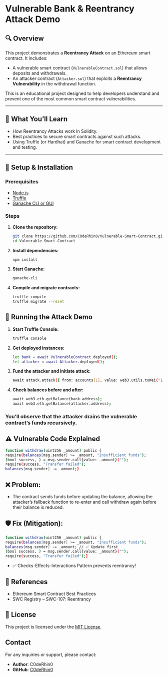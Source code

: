 # Vulnerable Bank & Reentrancy Attack Demo

## 🔍 Overview

This project demonstrates a **Reentrancy Attack** on an Ethereum smart contract. It includes:

- A vulnerable smart contract (`VulnerableContract.sol`) that allows deposits and withdrawals.
- An attacker contract (`Attacker.sol`) that exploits a **Reentrancy Vulnerability** in the withdrawal function.

This is an educational project designed to help developers understand and prevent one of the most common smart contract vulnerabilities.

---

## 🧠 What You’ll Learn

- How Reentrancy Attacks work in Solidity.
- Best practices to secure smart contracts against such attacks.
- Using Truffle (or Hardhat) and Ganache for smart contract development and testing.

---

## 🔧 Setup & Installation

### Prerequisites

- [Node.js](https://nodejs.org/)
- [Truffle](https://trufflesuite.com/)
- [Ganache CLI or GUI](https://trufflesuite.com/ganache/)

### Steps

1. **Clone the repository:**
   ```bash
   git clone https://github.com/C0deRhin0/Vulnerable-Smart-Contract.git
   cd Vulnerable-Smart-Contract
   ```
   
2. **Install dependencies:**
   ```bash
   npm install
   ```
   
3. **Start Ganache:**
   ```bash
   ganache-cli
   ```
   
4. **Compile and migrate contracts:**
   ```bash
   truffle compile
   truffle migrate --reset
   ```
   
## 🚀 Running the Attack Demo
1. **Start Truffle Console:**
   ```bash
   truffle console
   ```
   
2. **Get deployed instances:**
   ```bash
   let bank = await VulnerableContract.deployed();
   let attacker = await Attacker.deployed();
   ```
   
3. **Fund the attacker and initiate attack:**
   ```bash
   await attack.attack({ from: accounts[1], value: web3.utils.toWei("1", "ether") });
   ```
   
4. **Check balances before and after:**
   ```bash
   await web3.eth.getBalance(bank.address);
   await web3.eth.getBalance(attacker.address);
   ```
### You’ll observe that the attacker drains the vulnerable contract’s funds recursively.

## ⚠️ Vulnerable Code Explained
```bash
function withdraw(uint256 _amount) public {
require(balances[msg.sender] >= _amount, "Insufficient funds");
(bool success, ) = msg.sender.call{value: _amount}("");
require(success, "Transfer failed");
balances[msg.sender] -= _amount;}
```

## ❌ Problem:
- The contract sends funds before updating the balance, allowing the attacker’s fallback function to re-enter and call withdraw again before their balance is reduced.
  
## 🛡️ Fix (Mitigation):
```bash
function withdraw(uint256 _amount) public {
require(balances[msg.sender] >= _amount, "Insufficient funds");
balances[msg.sender] -= _amount; // ✅ Update first
(bool success, ) = msg.sender.call{value: _amount}("");
require(success, "Transfer failed");}
```
- ✅ Checks-Effects-Interactions Pattern prevents reentrancy!
  
## 📘 References
  
- Ethereum Smart Contract Best Practices
- SWC Registry – SWC-107: Reentrancy

## 📝 License

This project is licensed under the [MIT License](LICENSE).

## Contact

For any inquiries or support, please contact:

- **Author**: C0deRhin0 
- **GitHub**: [C0deRhin0](https://github.com/C0deRhin0)
